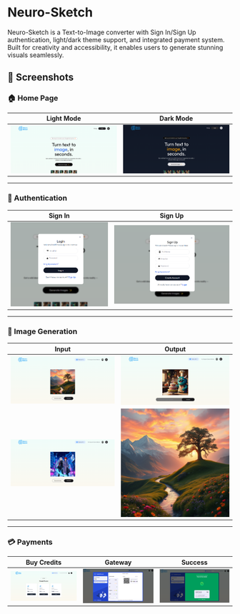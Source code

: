 # Neuro-Sketch

Neuro-Sketch is a Text-to-Image converter with Sign In/Sign Up authentication, light/dark theme support, and integrated payment system. Built for creativity and accessibility, it enables users to generate stunning visuals seamlessly.

## 📸 Screenshots

### 🏠 Home Page

|                     Light Mode                      |                     Dark Mode                     |
| :-------------------------------------------------: | :-----------------------------------------------: |
| ![HomePage-Light](./screenshots/HomePage-Light.png) | ![HomePage-Dark](./screenshots/HomePage-Dark.png) |

---

### 🔑 Authentication

|               Sign In               |               Sign Up               |
| :---------------------------------: | :---------------------------------: |
| ![SignIn](./screenshots/SignIn.png) | ![SignUp](./screenshots/SignUp.png) |

---

### 🎨 Image Generation

|                 Input                 |                   Output                    |
| :-----------------------------------: | :-----------------------------------------: |
| ![Image-1](./screenshots/Image-1.png) | ![ResultPage](./screenshots/ResultPage.png) |
| ![Image-2](./screenshots/Image-2.png) | ![Download-1](./screenshots/Download-1.png) |

---

### 💳 Payments

|                    Buy Credits                    |                        Gateway                        |                           Success                           |
| :-----------------------------------------------: | :---------------------------------------------------: | :---------------------------------------------------------: |
| ![BuyCreditPage](./screenshots/BuyCreditPage.png) | ![Payment-Gateway](./screenshots/Payment-Gateway.png) | ![Payment-Successful](./screenshots/Payment-Successful.png) |
